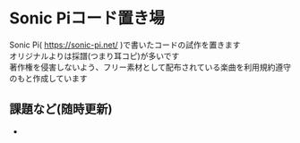 # Sonic Piコード置き場
Sonic Pi( https://sonic-pi.net/ )で書いたコードの試作を置きます   
オリジナルよりは採譜(つまり耳コピ)が多いです   
著作権を侵害しないよう、フリー素材として配布されている楽曲を利用規約遵守のもと作成しています   

## 課題など(随時更新)
* 
